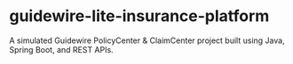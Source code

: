 # guidewire-lite-insurance-platform
A simulated Guidewire PolicyCenter &amp; ClaimCenter project built using Java, Spring Boot, and REST APIs.

